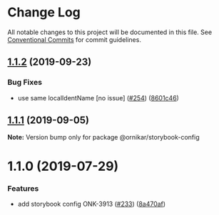 # Change Log

All notable changes to this project will be documented in this file.
See [Conventional Commits](https://conventionalcommits.org) for commit guidelines.

## [1.1.2](https://github.com/ornikar/shared-configs/compare/@ornikar/storybook-config@1.1.1...@ornikar/storybook-config@1.1.2) (2019-09-23)


### Bug Fixes

* use same localIdentName [no issue] ([#254](https://github.com/ornikar/shared-configs/issues/254)) ([8601c46](https://github.com/ornikar/shared-configs/commit/8601c46))





## [1.1.1](https://github.com/ornikar/shared-configs/compare/@ornikar/storybook-config@1.1.0...@ornikar/storybook-config@1.1.1) (2019-09-05)

**Note:** Version bump only for package @ornikar/storybook-config





# 1.1.0 (2019-07-29)


### Features

* add storybook config ONK-3913 ([#233](https://github.com/ornikar/shared-configs/issues/233)) ([8a470af](https://github.com/ornikar/shared-configs/commit/8a470af))
